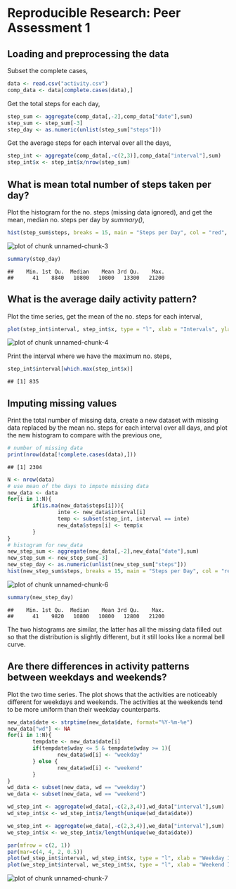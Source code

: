 # Reproducible Research: Peer Assessment 1



## Loading and preprocessing the data

Subset the complete cases,


```r
data <- read.csv("activity.csv")
comp_data <- data[complete.cases(data),]
```

Get the total steps for each day,


```r
step_sum <- aggregate(comp_data[,-2],comp_data["date"],sum)
step_sum <- step_sum[-3]
step_day <- as.numeric(unlist(step_sum["steps"]))
```

Get the average steps for each interval over all the days,


```r
step_int <- aggregate(comp_data[,-c(2,3)],comp_data["interval"],sum)
step_int$x <- step_int$x/nrow(step_sum)
```

## What is mean total number of steps taken per day?

Plot the histogram for the no. steps (missing data ignored), and get the mean, median no. steps per day by *summary()*,


```r
hist(step_sum$steps, breaks = 15, main = "Steps per Day", col = "red", xlab = "")
```

![plot of chunk unnamed-chunk-3](figure/unnamed-chunk-3.png) 

```r
summary(step_day)
```

```
##    Min. 1st Qu.  Median    Mean 3rd Qu.    Max. 
##      41    8840   10800   10800   13300   21200
```

## What is the average daily activity pattern?

Plot the time series, get the mean of the no. steps for each interval, 


```r
plot(step_int$interval, step_int$x, type = "l", xlab = "Intervals", ylab = "Activities")
```

![plot of chunk unnamed-chunk-4](figure/unnamed-chunk-4.png) 

Print the interval where we have the maximum no. steps,


```r
step_int$interval[which.max(step_int$x)]
```

```
## [1] 835
```

## Imputing missing values

Print the total number of missing data, create a new dataset with missing data replaced by the mean no. steps for each interval over all days, and plot the new histogram to compare with the previous one,


```r
# number of missing data
print(nrow(data[!complete.cases(data),]))
```

```
## [1] 2304
```

```r
N <- nrow(data)
# use mean of the days to impute missing data
new_data <- data
for(i in 1:N){
        if(is.na(new_data$steps[i])){
                inte <- new_data$interval[i]
                temp <- subset(step_int, interval == inte)
                new_data$steps[i] <- temp$x
        }
}
# histogram for new_data
new_step_sum <- aggregate(new_data[,-2],new_data["date"],sum)
new_step_sum <- new_step_sum[-3]
new_step_day <- as.numeric(unlist(new_step_sum["steps"]))
hist(new_step_sum$steps, breaks = 15, main = "Steps per Day", col = "red", xlab = "")
```

![plot of chunk unnamed-chunk-6](figure/unnamed-chunk-6.png) 

```r
summary(new_step_day)
```

```
##    Min. 1st Qu.  Median    Mean 3rd Qu.    Max. 
##      41    9820   10800   10800   12800   21200
```

The two histograms are similar, the latter has all the missing data filled out so that the distribution is slightly different, but it still looks like a normal bell curve.

## Are there differences in activity patterns between weekdays and weekends?

Plot the two time series. The plot shows that the activities are noticeably different for weekdays and weekends. The activities at the weekends tend to be more uniform than their weekday counterparts.


```r
new_data$date <- strptime(new_data$date, format="%Y-%m-%e")
new_data["wd"] <- NA
for(i in 1:N){
        tempdate <- new_data$date[i]
        if(tempdate$wday <= 5 & tempdate$wday >= 1){
                new_data$wd[i] <- "weekday"
        } else {
                new_data$wd[i] <- "weekend"
        }
}
wd_data <- subset(new_data, wd == "weekday")
we_data <- subset(new_data, wd == "weekend")

wd_step_int <- aggregate(wd_data[,-c(2,3,4)],wd_data["interval"],sum)
wd_step_int$x <- wd_step_int$x/length(unique(wd_data$date))

we_step_int <- aggregate(we_data[,-c(2,3,4)],we_data["interval"],sum)
we_step_int$x <- we_step_int$x/length(unique(we_data$date))

par(mfrow = c(2, 1))
par(mar=c(4, 4, 2, 0.5))
plot(wd_step_int$interval, wd_step_int$x, type = "l", xlab = "Weekday Intervals", ylab = "Activities")
plot(we_step_int$interval, we_step_int$x, type = "l", xlab = "Weekend Intervals", ylab = "Activities")
```

![plot of chunk unnamed-chunk-7](figure/unnamed-chunk-7.png) 
